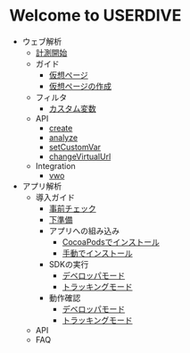 # Welcome to USERDIVE

- ウェブ解析
    - [計測開始](./web/devguide/javascript/index.md)
    - ガイド
        - [仮想ページ](./web/guide/snapshot.md)
        - [仮想ページの作成](./web/devguide/virtualpage.md)
    - フィルタ
        - [カスタム変数](./web/guide/filter/customvar.md)
    - API
        - [create](./web/devguide/javascript/api/create.md)
        - [analyze](./web/devguide/javascript/api/analyze.md)
        - [setCustomVar](./web/devguide/javascript/api/setcustomvar.md)
        - [changeVirtualUrl](./web/devguide/javascript/api/changevirtualurl.md)
    - Integration
        - [vwo](./web/devguide/integration/vwo.md)
- アプリ解析
    - 導入ガイド
        - [事前チェック](./apps/devguide/precheck.md)
        - [下準備](./apps/devguide/prepare.md)
        - アプリへの組み込み
            - [CocoaPodsでインストール](./apps/devguide/integration.md)
            - [手動でインストール](./apps/devguide/integration_manual.md)
        - SDKの実行
            - [デベロッパモード](./apps/devguide/sdk_mode_dev.md)
            - [トラッキングモード](./apps/devguide/sdk_mode_tracking.md)
        - 動作確認
            - [デベロッパモード](./apps/devguide/sdk_verification_dev.md)
            - [トラッキングモード](./apps/devguide/sdk_verification_tracking.md)
    - API
    - FAQ
